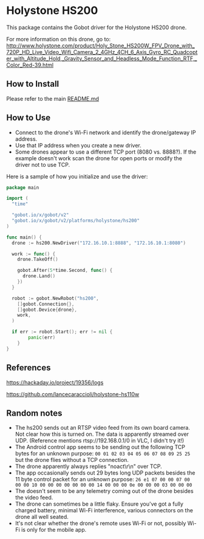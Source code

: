 # Holystone HS200

This package contains the Gobot driver for the Holystone HS200 drone.

For more information on this drone, go to:
<http://www.holystone.com/product/Holy_Stone_HS200W_FPV_Drone_with_720P_HD_Live_Video_Wifi_Camera_2_4GHz_4CH_6_Axis_Gyro_RC_Quadcopter_with_Altitude_Hold,_Gravity_Sensor_and_Headless_Mode_Function_RTF,_Color_Red-39.html>

## How to Install

Please refer to the main [README.md](https://github.com/hybridgroup/gobot/blob/release/README.md)

## How to Use

- Connect to the drone's Wi-Fi network and identify the drone/gateway IP address.
- Use that IP address when you create a new driver.
- Some drones appear to use a different TCP port (8080 vs. 8888?).  If the example doesn't work scan the drone for open
  ports or modify the driver not to use TCP.

Here is a sample of how you initialize and use the driver:

```go
package main

import (
  "time"

  "gobot.io/x/gobot/v2"
  "gobot.io/x/gobot/v2/platforms/holystone/hs200"
)

func main() {
  drone := hs200.NewDriver("172.16.10.1:8888", "172.16.10.1:8080")

  work := func() {
    drone.TakeOff()

    gobot.After(5*time.Second, func() {
      drone.Land()
    })
  }

  robot := gobot.NewRobot("hs200",
    []gobot.Connection{},
    []gobot.Device{drone},
    work,
  )

  if err := robot.Start(); err != nil {
		panic(err)
	}
}
```

## References

<https://hackaday.io/project/19356/logs>

<https://github.com/lancecaraccioli/holystone-hs110w>

## Random notes

- The hs200 sends out an RTSP video feed from its own board camera.  Not clear how this is turned on.  The data is
  apparently streamed over UDP. (Reference mentions rtsp://192.168.0.1/0 in VLC, I didn't try it!)
- The Android control app seems to be sending out the following TCP bytes for an unknown purpose:
  `00 01 02 03 04 05 06 07 08 09 25 25` but the drone flies without a TCP connection.
- The drone apparently always replies "noact\r\n" over TCP.
- The app occasionally sends out 29 bytes long UDP packets besides the 11 byte control packet for an unknown purpose:
  `26 e1 07 00 00 07 00 00 00 10 00 00 00 00 00 00 00 14 00 00 00 0e 00 00 00 03 00 00 00`
- The doesn't seem to be any telemetry coming out of the drone besides the video feed.
- The drone can sometimes be a little flaky.  Ensure you've got a fully charged battery, minimal Wi-Fi interference,
  various connectors on the drone all well seated.
- It's not clear whether the drone's remote uses Wi-Fi or not, possibly Wi-Fi is only for the mobile app.
